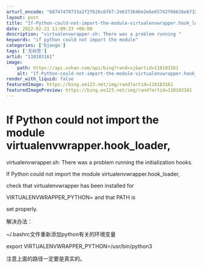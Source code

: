 ```yaml
---
arturl_encode: "68747470733a2f2f626c6f67:2e6373646e2e6e65742f66616e67323234383833363934372f:61727469636c652f64657461696c732f313130313833313631"
layout: post
title: "If-Python-could-not-import-the-module-virtualenvwrapper.hook_loader,"
date: 2022-02-21 11:09:23 +08:00
description: "virtualenvwrapper.sh: There was a problem running "
keywords: "if python could not import the module"
categories: ['Django']
tags: ['无标签']
artid: "110183161"
image:
    path: https://api.vvhan.com/api/bing?rand=sj&artid=110183161
    alt: "If-Python-could-not-import-the-module-virtualenvwrapper.hook_loader,"
render_with_liquid: false
featuredImage: https://bing.ee123.net/img/rand?artid=110183161
featuredImagePreview: https://bing.ee123.net/img/rand?artid=110183161
---
```


# If Python could not import the module virtualenvwrapper.hook_loader,

virtualenvwrapper.sh: There was a problem running the initialization hooks.

If Python could not import the module virtualenvwrapper.hook_loader,
  
check that virtualenvwrapper has been installed for
  
VIRTUALENVWRAPPER_PYTHON= and that PATH is
  
set properly.

解决办法：
  
~/.bashrc文件重新添加python有关的环境变量
  
export VIRTUALENVWRAPPER_PYTHON=/usr/bin/python3
  
注意上面的路径一定要是真实的。